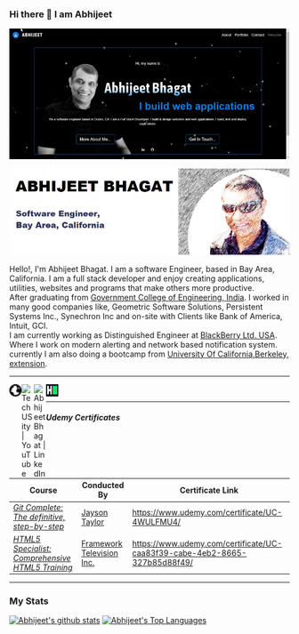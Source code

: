 ### Hi there 👋 I am Abhijeet
<div align="center">
  <a href="https://bhagatabhijeet.github.io/portfolio/index.html" target="_blank">
    <img src="https://raw.githubusercontent.com/bhagatabhijeet/bhagatabhijeet/master/images/portfolio.gif" alt="full browser demo gif"/>
  </a>
</div>

![intro](https://raw.githubusercontent.com/bhagatabhijeet/bhagatabhijeet/master/images/intro.png)


Hello!, I'm Abhijeet Bhagat. I am a software Engineer, based in Bay Area, California. I am a full stack developer and enjoy creating applications, utilities, websites and programs that make others more productive.<br/>
After graduating from [Government College of Engineering, India](http://geca.ac.in/home.aspx). I worked in many good companies like, Geometric Software Solutions, Persistent Systems Inc., Synechron Inc and on-site with Clients like Bank of America, Intuit, GCI.<br/>
I am currently working as Distinguished Engineer at [BlackBerry Ltd. USA](https://www.blackberry.com/us/en). Where I work on modern alerting and network based notification system.
currently I am also doing a bootcamp from [University Of California,Berkeley, extension](https://extension.berkeley.edu/).<br/>

---

[<img align="left" alt="Abhijeet's Portfolio" width="22px" src="https://raw.githubusercontent.com/iconic/open-iconic/master/svg/globe.svg" />](https://bhagatabhijeet.github.io/portfolio/index.html)
[<img align="left" alt="TechUSity | YouTube" width="22px" src="https://cdn.jsdelivr.net/npm/simple-icons@v3/icons/youtube.svg" />](https://www.youtube.com/channel/UCuxFmC9ukxD82Wcw05K6jSg)
[<img align="left" alt="Abhijeet Bhagat | LinkedIn" width="22px" src="https://cdn.jsdelivr.net/npm/simple-icons@v3/icons/linkedin.svg" />](https://www.linkedin.com/in/abhijeetbhagat/)
[<img align="left" alt="Abhijeet Bhagat | Hackerrank" width="22px" height="22px" src="https://github.com/bhagatabhijeet/bhagatabhijeet/raw/master/images/hackerrank.png" />](https://www.hackerrank.com/bhagat_abhijeet/)

<br/>

---

##### Udemy Certificates

|Course|Conducted By|Certificate Link|
| --- | --- | --- |
|*[Git Complete: The definitive, step-by-step](https://www.udemy.com/course/git-complete/)*|[Jayson Taylor](https://www.udemy.com/user/jasontaylor22/)|https://www.udemy.com/certificate/UC-4WULFMU4/|
|*[HTML5 Specialist: Comprehensive HTML5 Training](https://www.udemy.com/course/html5-specialist//)*|[Framework Television Inc.](https://www.udemy.com/course/html5-specialist/#instructor-1/)|https://www.udemy.com/certificate/UC-caa83f39-cabe-4eb2-8665-327b85d88f49/|

---

### My Stats

[![Abhijeet's github stats](https://github-readme-stats.vercel.app/api?username=bhagatabhijeet&show_icons=true&icon_color=32365b&bg_color=90,ffffff,ffffff,ffffff,ffffff,0e81e0)](https://github.com/anuraghazra/github-readme-stats)
[![Abhijeet's Top Languages](https://github-readme-stats.vercel.app/api/top-langs/?username=bhagatabhijeet&layout=compact&bg_color=90,ffffff,ffffff,ffffff,ffffff,0e81e0)](https://github.com/anuraghazra/github-readme-stats)

<br />



<br />



<!--
**bhagatabhijeet/bhagatabhijeet** is a ✨ _special_ ✨ repository because its `README.md` (this file) appears on your GitHub profile.

Here are some ideas to get you started:

- 🔭 I’m currently working on ...
- 🌱 I’m currently learning ...
- 👯 I’m looking to collaborate on ...
- 🤔 I’m looking for help with ...
- 💬 Ask me about ...
- 📫 How to reach me: ...
- 😄 Pronouns: ...
- ⚡ Fun fact: ...
-->
